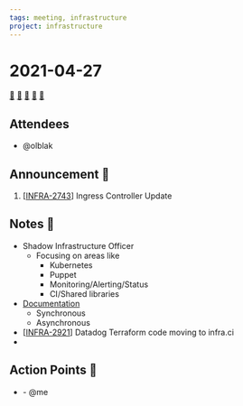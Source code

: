 ```yaml
---
tags: meeting, infrastructure
project: infrastructure
---
```


# 2021-04-27

[:movie_camera:](https://zoom.us/j/92454301214?pwd=aEVoUi9EanpaakN3L1ZxRlpDQk5Ddz09)
[:calendar:](https://jenkins.io/event-calendar/)
[:speech_balloon:](https://jenkins.io/chat/#jenkins-infra)
[:email:](https://groups.google.com/g/jenkins-infra)
[:pencil:](https://hackmd.io/83wfjqaDS1mDQNIoUk-eig)

## Attendees

* @olblak 

## Announcement :loudspeaker:

1. [[INFRA-2743](https://issues.jenkins.io/browse/INFRA-2743)] Ingress Controller Update

## Notes :book:

* Shadow Infrastructure Officer
  * Focusing on areas like 
    * Kubernetes
    * Puppet
    * Monitoring/Alerting/Status 
    * CI/Shared libraries
* [Documentation](https://github.com/jenkins-infra/documentation)
    * Synchronous
    * Asynchronous
* [[INFRA-2921](https://issues.jenkins.io/browse/INFRA-2921)] Datadog Terraform code moving to infra.ci
*  
## Action Points :muscle:

* <Insert here action point> - @me
